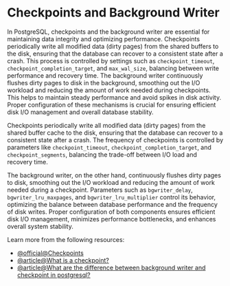 # Checkpoints and Background Writer

In PostgreSQL, checkpoints and the background writer are essential for maintaining data integrity and optimizing performance. Checkpoints periodically write all modified data (dirty pages) from the shared buffers to the disk, ensuring that the database can recover to a consistent state after a crash. This process is controlled by settings such as `checkpoint_timeout`, `checkpoint_completion_target`, and `max_wal_size`, balancing between write performance and recovery time. The background writer continuously flushes dirty pages to disk in the background, smoothing out the I/O workload and reducing the amount of work needed during checkpoints. This helps to maintain steady performance and avoid spikes in disk activity. Proper configuration of these mechanisms is crucial for ensuring efficient disk I/O management and overall database stability.

Checkpoints periodically write all modified data (dirty pages) from the shared buffer cache to the disk, ensuring that the database can recover to a consistent state after a crash. The frequency of checkpoints is controlled by parameters like `checkpoint_timeout`, `checkpoint_completion_target`, and `checkpoint_segments`, balancing the trade-off between I/O load and recovery time. 

The background writer, on the other hand, continuously flushes dirty pages to disk, smoothing out the I/O workload and reducing the amount of work needed during a checkpoint. Parameters such as `bgwriter_delay`, `bgwriter_lru_maxpages`, and `bgwriter_lru_multiplier` control its behavior, optimizing the balance between database performance and the frequency of disk writes. Proper configuration of both components ensures efficient disk I/O management, minimizes performance bottlenecks, and enhances overall system stability.

Learn more from the following resources:

- [@official@Checkpoints](https://www.postgresql.org/docs/current/sql-checkpoint.html)
- [@article@What is a checkpoint?](https://www.cybertec-postgresql.com/en/postgresql-what-is-a-checkpoint/)
- [@article@What are the difference between background writer and checkpoint in postgresql?](https://stackoverflow.com/questions/71534378/what-are-the-difference-between-background-writer-and-checkpoint-in-postgresql)
